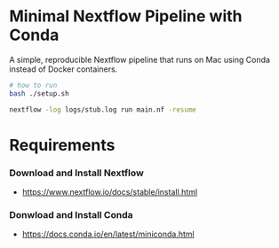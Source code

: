 # Minimal Nextflow Pipeline with Conda

A simple, reproducible Nextflow pipeline that runs on Mac using Conda instead of Docker containers.

```bash
# how to run
bash ./setup.sh

nextflow -log logs/stub.log run main.nf -resume
```


# Requirements
### Download and Install Nextflow 
- https://www.nextflow.io/docs/stable/install.html

### Donwload and Install Conda 
- https://docs.conda.io/en/latest/miniconda.html